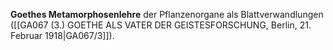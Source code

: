 
**Goethes Metamorphosenlehre** der Pflanzenorgane als Blattverwandlungen ([[GA067 (3.) GOETHE ALS VATER DER GEISTESFORSCHUNG, Berlin, 21. Februar 1918|GA067/3]]).
